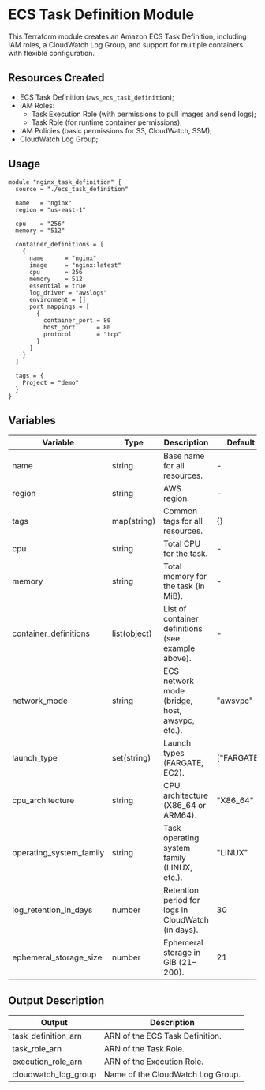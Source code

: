 # ECS Task Definition Module

This Terraform module creates an Amazon ECS Task Definition, including IAM roles, a CloudWatch Log Group, and support for multiple containers with flexible configuration.

## Resources Created

- ECS Task Definition (`aws_ecs_task_definition`);
- IAM Roles:
  - Task Execution Role (with permissions to pull images and send logs);
  - Task Role (for runtime container permissions);
- IAM Policies (basic permissions for S3, CloudWatch, SSM);
- CloudWatch Log Group;

## Usage

```hcl
module "nginx_task_definition" {
  source = "./ecs_task_definition"

  name   = "nginx"
  region = "us-east-1"

  cpu    = "256"
  memory = "512"

  container_definitions = [
    {
      name      = "nginx"
      image     = "nginx:latest"
      cpu       = 256
      memory    = 512
      essential = true
      log_driver = "awslogs"
      environment = []
      port_mappings = [
        {
          container_port = 80
          host_port      = 80
          protocol       = "tcp"
        }
      ]
    }
  ]

  tags = {
    Project = "demo"
  }
}
```

## Variables

Variable | Type | Description | Default
|--|--|--|--|
name | string | Base name for all resources. | -
region | string | AWS region. | -
tags | map(string) | Common tags for all resources. | {}
cpu | string | Total CPU for the task. | -
memory | string | Total memory for the task (in MiB). | -
container_definitions | list(object) | List of container definitions (see example above). | -
network_mode | string | ECS network mode (bridge, host, awsvpc, etc.). | "awsvpc"
launch_type | set(string) | Launch types (FARGATE, EC2). | ["FARGATE"]
cpu_architecture | string | CPU architecture (X86_64 or ARM64). | "X86_64"
operating_system_family | string | Task operating system family (LINUX, etc.). | "LINUX"
log_retention_in_days | number | Retention period for logs in CloudWatch (in days). | 30
ephemeral_storage_size | number | Ephemeral storage in GiB (21–200). | 21

## Output Description

Output | Description
|--|--|
task_definition_arn | ARN of the ECS Task Definition.
task_role_arn | ARN of the Task Role.
execution_role_arn | ARN of the Execution Role.
cloudwatch_log_group | Name of the CloudWatch Log Group.